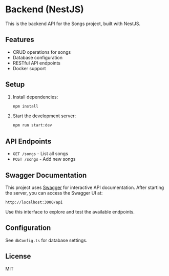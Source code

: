 # Backend (NestJS)

This is the backend API for the Songs project, built with NestJS.

## Features
- CRUD operations for songs
- Database configuration
- RESTful API endpoints
- Docker support

## Setup
1. Install dependencies:
	```sh
	npm install
	```
2. Start the development server:
	```sh
	npm run start:dev
	```

## API Endpoints
- `GET /songs` - List all songs
- `POST /songs` - Add new songs

## Swagger Documentation
This project uses [Swagger](https://swagger.io/) for interactive API documentation. After starting the server, you can access the Swagger UI at:

```
http://localhost:3000/api
```

Use this interface to explore and test the available endpoints.

## Configuration
See `dbConfig.ts` for database settings.

## License
MIT

